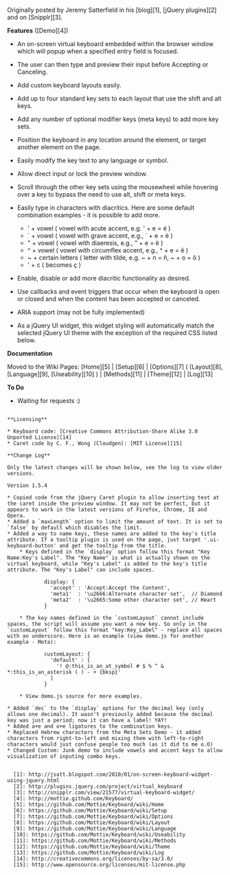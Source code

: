 Originally posted by Jeremy Satterfield in his [blog][1], [jQuery plugins][2] and on [Snipplr][3].

**Features** ([Demo][4])

* An on-screen virtual keyboard embedded within the browser window which will popup when a specified entry field is focused.
* The user can then type and preview their input before Accepting or Canceling.
* Add custom keyboard layouts easily.
* Add up to four standard key sets to each layout that use the shift and alt keys.
* Add any number of optional modifier keys (meta keys) to add more key sets.
* Position the keyboard in any location around the element, or target another element on the page.
* Easily modify the key text to any language or symbol.
* Allow direct input or lock the preview window.
* Scroll through the other key sets using the mousewheel while hovering over a key to bypass the need to use alt, shift or meta keys.
* Easily type in characters with diacritics. Here are some default combination examples - it is possible to add more.

    * ' + vowel ( vowel with acute accent, e.g. ' + e = é )
    * \` + vowel ( vowel with grave accent, e.g., \` + e = è )
    * " + vowel ( vowel with diaeresis, e.g., " + e = ë )
    * ^ + vowel ( vowel with circumflex accent, e.g., ^ + e = ê )
    * ~ + certain letters ( letter with tilde, e.g. ~ + n = ñ, ~ + o = õ )
    * ' + c ( becomes ç )

* Enable, disable or add more diacritic functionality as desired.
* Use callbacks and event triggers that occur when the keyboard is open or closed and when the content has been accepted or canceled.
* ARIA support (may not be fully implemented)
* As a jQuery UI widget, this widget styling will automatically match the selected jQuery UI theme with the exception of the required CSS listed below.

**Documentation**

Moved to the Wiki Pages: [Home][5] | [Setup][6] | [Options][7] ( [Layout][8], [Language][9], [Useability][10] ) | [Methods][11] | [Theme][12] | [Log][13]

**To Do**

* Waiting for requests :)

~~~

**Licensing**

* Keyboard code: [Creative Commons Attribution-Share Alike 3.0 Unported License][14]
* Caret code by C. F., Wong (Cloudgen): [MIT License][15]

**Change Log**

Only the latest changes will be shown below, see the log to view older versions.

Version 1.5.4

* Copied code from the jQuery Caret plugin to allow inserting text at the caret inside the preview window. It may not be perfect, but it appears to work in the latest versions of Firefox, Chrome, IE and Opera.
* Added a `maxLength` option to limit the amount of text. It is set to `false` by default which disables the limit.
* Added a way to name keys, these names are added to the key's title attribute. If a tooltip plugin is used on the page, just target '.ui-keyboard-button' and get the tooltip from the title.
    * Keys defined in the `display` option follow this format "Key Name:Key's Label". The "Key Name" is what is actually shown on the virtual keyboard, while "Key's Label" is added to the key's title attribute. The "Key's Label" can include spaces.

            display: {
              'accept' : 'Accept:Accept the Content',
              'meta1'  : '\u2666:Alternate character set',  // Diamond
              'meta2'  : '\u2665:Some other character set', // Heart
            }

    * The key names defined in the `customLayout` cannot include spaces, the script will assume you want a new key. So only in the `customLayout` follow this format "key:Key_Label" - replace all spaces with an underscore. Here is an example (view demo.js for another example - Meta):

            customLayout: {
              'default' : [
                '! @:this_is_an_at_symbol # $ % ^ & *:this_is_an_asterisk ( ) - + {bksp}'
              ]
            }

    * View demo.js source for more examples.

* Added `dec` to the `display` options for the decimal key (only allows one decimal). It wasn't previously added because the decimal key was just a period; now it can have a label! YAY!
* Added a+e and o+e ligatures to the combination keys.
* Replaced Hebrew characters from the Meta Sets Demo - it added characters from right-to-left and mixing them with left-to-right characters would just confuse people too much (as it did to me o.O)
* Changed Custom: Junk demo to include vowels and accent keys to allow visualization of inputing combo keys.


  [1]: http://jsatt.blogspot.com/2010/01/on-screen-keyboard-widget-using-jquery.html
  [2]: http://plugins.jquery.com/project/virtual_keyboard
  [3]: http://snipplr.com/view/21577/virtual-keyboard-widget/
  [4]: http://mottie.github.com/Keyboard/
  [5]: https://github.com/Mottie/Keyboard/wiki/Home
  [6]: https://github.com/Mottie/Keyboard/wiki/Setup
  [7]: https://github.com/Mottie/Keyboard/wiki/Options
  [8]: https://github.com/Mottie/Keyboard/wiki/Layout
  [9]: https://github.com/Mottie/Keyboard/wiki/Language
  [10]: https://github.com/Mottie/Keyboard/wiki/Useability
  [11]: https://github.com/Mottie/Keyboard/wiki/Methods
  [12]: https://github.com/Mottie/Keyboard/wiki/Theme
  [13]: https://github.com/Mottie/Keyboard/wiki/Log
  [14]: http://creativecommons.org/licenses/by-sa/3.0/
  [15]: http://www.opensource.org/licenses/mit-license.php

